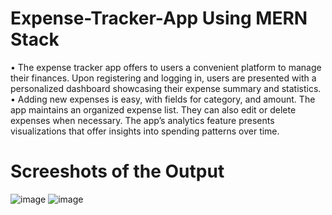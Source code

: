 # Expense-Tracker-App Using MERN Stack
• The expense tracker app offers to users a convenient platform to manage their finances. Upon registering and logging
in, users are presented with a personalized dashboard showcasing their expense summary and statistics.
<br>
• Adding new expenses is easy, with fields for category, and amount. The app maintains an organized expense list.
They can also edit or delete expenses when necessary. The app’s analytics feature presents visualizations that offer
insights into spending patterns over time.
 
# Screeshots of the Output
![image](https://github.com/whoanujyadav/Expense-Tracker-App-Using-MERN-Stack/assets/91775250/cebf3349-6c5a-4407-9d51-6701cc7a9cae)
![image](https://github.com/whoanujyadav/Expense-Tracker-App-Using-MERN-Stack/assets/91775250/3498d22e-9ff5-4515-bec8-dadf6dbd0ad3)
